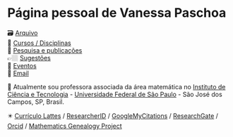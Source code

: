 # Página pessoal de Vanessa Paschoa

🗃️ [Arquivo](https://sites.google.com/view/vanessagpf/arquivo)  
📒 [Cursos / Disciplinas](https://sites.google.com/view/vanessagpf/cursos)  
📑 [Pesquisa e publicações](https://sites.google.com/view/vanessagpf/pesquisa)  
👉🏼 [Sugestões](https://sites.google.com/view/vanessagpf/sugest%C3%B5es)  
📡 [Eventos](https://sites.google.com/view/vanessagpf/eventos)   
📧 [Email](mailto:vanessa.paschoa@unifesp.br)  

🏫 Atualmente sou professora associada da área matemática no [Instituto de Ciência e Tecnologia](http://sjc.unifesp.br/) - [Universidade Federal de São Paulo](http://www.unifesp.br/) - São José dos Campos, SP, Brasil.  

✴️ [Currículo Lattes](http://buscatextual.cnpq.br/buscatextual/visualizacv.do?id=P2953594)   /   [ResearcherID](http://www.researcherid.com/rid/I-1833-2012)   /   [GoogleMyCitations](http://scholar.google.com.br/citations?user=Cci6wuoAAAAJ&hl=pt-BR)   /  [ResearchGate](https://www.researchgate.net/profile/Vanessa_Paschoa_Ferraz)   /  [Orcid](https://orcid.org/my-orcid)  /  [Mathematics Genealogy Project](http://www.genealogy.ams.org/id.php?id=162529) 

